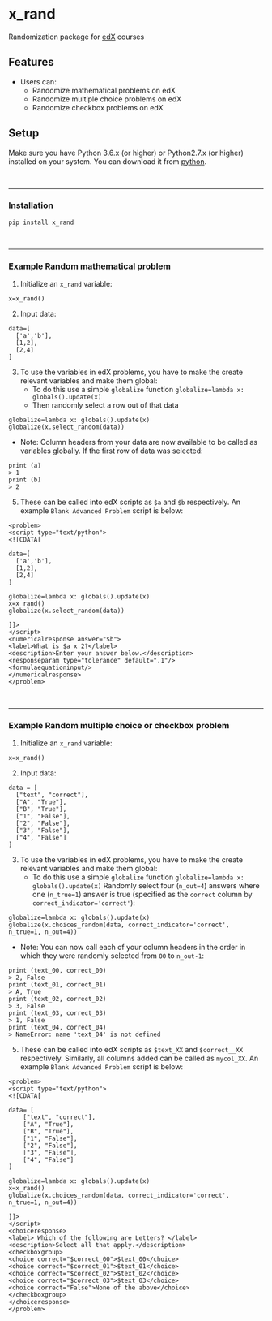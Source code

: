 # x_rand
Randomization package for [edX] courses

## Features

- Users can:
  - Randomize mathematical problems on edX
  - Randomize multiple choice problems on edX
  - Randomize checkbox problems on edX

## Setup

Make sure you have Python 3.6.x (or higher) or Python2.7.x (or higher) installed on your system. You can download it from [python].

<br/><hr/>

### Installation

```
pip install x_rand
```
<br/><hr/>

### Example Random mathematical problem
1) Initialize an `x_rand` variable:
  ```
  x=x_rand()
  ```

2) Input data:
  ```
  data=[
    ['a','b'],
    [1,2],
    [2,4]
  ]
  ```

3) To use the variables in edX problems, you have to make the create relevant variables and make them global:
    - To do this use a simple `globalize` function `globalize=lambda x: globals().update(x)`
    - Then randomly select a row out of that data
  ```
  globalize=lambda x: globals().update(x)
  globalize(x.select_random(data))
  ```
  - Note: Column headers from your data are now available to be called as variables globally. If the first row of data was selected:
  ```
  print (a)
  > 1
  print (b)
  > 2
  ```

5) These can be called into edX scripts as `$a` and `$b` respectively. An example `Blank Advanced Problem` script is below:
```
<problem>
<script type="text/python">
<![CDATA[

data=[
  ['a','b'],
  [1,2],
  [2,4]
]

globalize=lambda x: globals().update(x)
x=x_rand()
globalize(x.select_random(data))

]]>
</script>
<numericalresponse answer="$b">
<label>What is $a x 2?</label>
<description>Enter your answer below.</description>
<responseparam type="tolerance" default=".1"/>
<formulaequationinput/>
</numericalresponse>
</problem>
```


<br/><hr/>

### Example Random multiple choice or checkbox problem
1) Initialize an `x_rand` variable:
  ```
  x=x_rand()
  ```

2) Input data:
  ```
  data = [
    ["text", "correct"],
    ["A", "True"],
    ["B", "True"],
    ["1", "False"],
    ["2", "False"],
    ["3", "False"],
    ["4", "False"]
  ]
  ```
3) To use the variables in edX problems, you have to make the create relevant variables and make them global:
    - To do this use a simple `globalize` function `globalize=lambda x: globals().update(x)`
  Randomly select four (`n_out=4`) answers where one (`n_true=1`) answer is true (specified as the `correct` column by `correct_indicator='correct'`):
  ```
  globalize=lambda x: globals().update(x)
  globalize(x.choices_random(data, correct_indicator='correct', n_true=1, n_out=4))
  ```
  - Note: You can now call each of your column headers in the order in which they were randomly selected from `00` to `n_out-1`:
  ```
  print (text_00, correct_00)
  > 2, False
  print (text_01, correct_01)
  > A, True
  print (text_02, correct_02)
  > 3, False
  print (text_03, correct_03)
  > 1, False
  print (text_04, correct_04)
  > NameError: name 'text_04' is not defined
  ```

5) These can be called into edX scripts as `$text_XX` and `$correct__XX` respectively. Similarly, all columns added can be called as `mycol_XX`. An example `Blank Advanced Problem` script is below:
```
<problem>
<script type="text/python">
<![CDATA[

data= [
    ["text", "correct"],
    ["A", "True"],
    ["B", "True"],
    ["1", "False"],
    ["2", "False"],
    ["3", "False"],
    ["4", "False"]
]

globalize=lambda x: globals().update(x)
x=x_rand()
globalize(x.choices_random(data, correct_indicator='correct', n_true=1, n_out=4))

]]>
</script>
<choiceresponse>
<label> Which of the following are Letters? </label>
<description>Select all that apply.</description>
<checkboxgroup>
<choice correct="$correct_00">$text_00</choice>
<choice correct="$correct_01">$text_01</choice>
<choice correct="$correct_02">$text_02</choice>
<choice correct="$correct_03">$text_03</choice>
<choice correct="False">None of the above</choice>
</checkboxgroup>
</choiceresponse>
</problem>
```




[//]: # (These are reference links used in the body of this note and get stripped out when the markdown processor does its job.)

[edX]: <https://www.edx.org/>
[python]: <https://www.python.org/downloads/>
